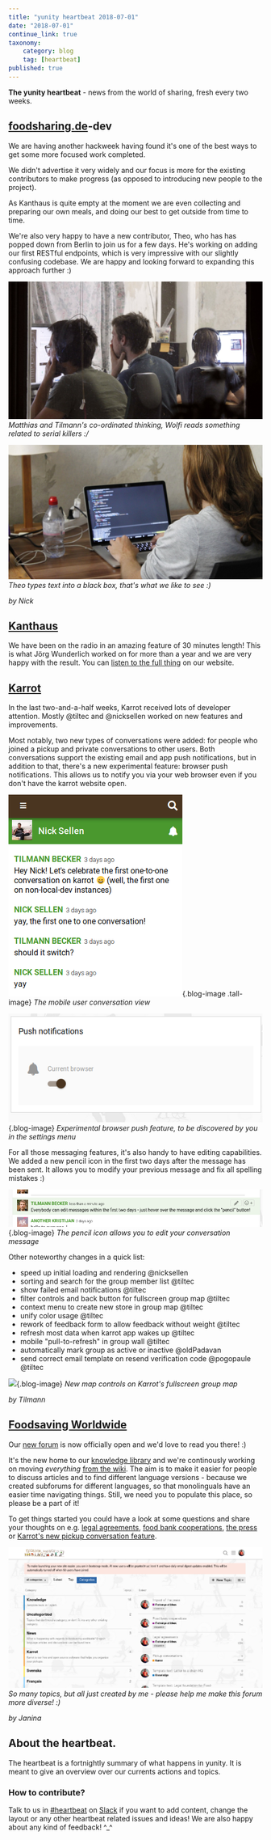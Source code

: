 ```yaml
---
title: "yunity heartbeat 2018-07-01"
date: "2018-07-01"
continue_link: true
taxonomy:
    category: blog
    tag: [heartbeat]
published: true
---
```


**The yunity heartbeat** - news from the world of sharing, fresh every two weeks.

## [foodsharing.de](https://foodsharing.de)-dev

We are having another hackweek having found it's one of the best ways to get some more focused work completed.

We didn't advertise it very widely and our focus is more for the existing contributors to make progress (as opposed to introducing new people to the project).

As Kanthaus is quite empty at the moment we are even collecting and preparing our own meals, and doing our best to get outside from time to time.

We're also very happy to have a new contributor, Theo, who has has popped down from Berlin to join us for a few days. He's working on adding our first RESTful endpoints, which is very impressive with our slightly confusing codebase. We are happy and looking forward to expanding this approach further :)

![](_MG_8700.JPG)
_Matthias and Tilmann's co-ordinated thinking, Wolfi reads something related to serial killers :/_

![](_MG_8701.JPG)
_Theo types text into a black box, that's what we like to see :)_

_by Nick_

## [Kanthaus](https://kanthaus.online)

We have been on the radio in an amazing feature of 30 minutes length! This is what Jörg Wunderlich worked on for more than a year and we are very happy with the result. You can [listen to the full thing](https://kanthaus.online/de/about/press/2018-06-30_mdrgraswurzener) on our website.

## [Karrot](https://karrot.world)

In the last two-and-a-half weeks, Karrot received lots of developer attention. Mostly @tiltec and @nicksellen worked on new features and improvements.

Most notably, two new types of conversations were added: for people who joined a pickup and private conversations to other users. Both conversations support the existing email and app push notifications, but in addition to that, there's a new experimental feature: browser push notifications. This allows us to notify you via your web browser even if you don't have the karrot website open.

![](karrot-user-conversation.png){.blog-image .tall-image}
_The mobile user conversation view_

![](karrot-browser-push.png){.blog-image}
_Experimental browser push feature, to be discovered by you in the settings menu_

For all those messaging features, it's also handy to have editing capabilities. We added a new pencil icon in the first two days after the message has been sent. It allows you to modify your previous message and fix all spelling mistakes :)

![](karrot-edit-message.png){.blog-image}
_The pencil icon allows you to edit your conversation message_

Other noteworthy changes in a quick list:

- speed up initial loading and rendering @nicksellen
- sorting and search for the group member list @tiltec
- show failed email notifications @tiltec
- filter controls and back button for fullscreen group map @tiltec
- context menu to create new store in group map @tiltec
- unify color usage @tiltec
- rework of feedback form to allow feedback without weight @tiltec
- refresh most data when karrot app wakes up @tiltec
- mobile "pull-to-refresh" in group wall @tiltec
- automatically mark group as active or inactive @oldPadavan
- send correct email template on resend verification code @pogopaule @tiltec

![](https://user-images.githubusercontent.com/4410802/41982943-fbffbe00-7a2c-11e8-99eb-d0a37bcbb2b1.png){.blog-image}
_New map controls on Karrot's fullscreen group map_

_by Tilmann_

## [Foodsaving Worldwide](https://foodsaving.world)

Our [new forum](https://community.foodsaving.world) is now officially open and we'd love to read you there! :)

It's the new home to our [knowledge library](https://community.foodsaving.world/c/knowledge) and we're continously working on moving _everything_ [from the wiki](https://yunity.atlassian.net/wiki/spaces/FSINT/pages/50069535/Material+to+get+started). The aim is to make it easier for people to discuss articles and to find different language versions - because we created subforums for different languages, so that monolinguals have an easier time navigating things. Still, we need you to populate this place, so please be a part of it!

To get things started you could have a look at some questions and share your thoughts on e.g. [legal agreements](https://community.foodsaving.world/t/legal-agreements/75), [food bank cooperations](https://community.foodsaving.world/t/food-bank-cooperations/76), [the press](https://community.foodsaving.world/t/impact-of-the-press/77) or [Karrot's new pickup conversation feature](https://community.foodsaving.world/t/pickup-conversations/73).

![](commfsww.png)
_So many topics, but all just created by me - please help me make this forum more diverse! :)_

_by Janina_

## About the heartbeat.
The heartbeat is a fortnightly summary of what happens in yunity. It is meant to give an overview over our currents actions and topics.

### How to contribute?
Talk to us in [#heartbeat](https://yunity.slack.com/messages/heartbeat/) on [Slack](https://slackin.yunity.org) if you want to add content, change the layout or any other heartbeat related issues and ideas! We are also happy about any kind of feedback! ^\_^

<style>
.blog-image {
    display: block;
    width: 100%;
}
.tall-image {
    max-width: 300px !important;
}
</style>
